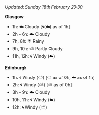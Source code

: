 *Updated: Sunday 18th February 23:30*

**Glasgow**

* 1h: :cloud: Cloudy [:cyclone:(:cloud:) as of 1h]
* 2h - 6h: :cloud: Cloudy
* 7h, 8h: :umbrella: Rainy
* 9h, 10h: :partly_sunny: Partly Cloudy
* 11h, 12h: :cyclone: Windy (:cloud:)

**Edinburgh**

* 1h: :cyclone: Windy (:partly_sunny:) [:partly_sunny: as of 0h, :cloud: as of 1h]
* 2h: :cyclone: Windy (:partly_sunny:) [:partly_sunny: as of 0h]
* 3h - 9h: :cloud: Cloudy
* 10h, 11h: :cyclone: Windy (:cloud:)
* 12h: :cyclone: Windy (:partly_sunny:)
